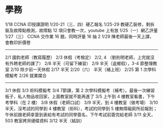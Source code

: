 # 學務
1/18 CCNA 印授課證明
1/20-21（三、四）硬乙報名
1/25-29 教硬乙裝修，剩拆裝及故障點檢測，故障點 12 項只會教一次，youtube 上有放
1/25（一）網乙評量
1/27（三） CCNA 交作業 16 題，同時評量 16 抽 2
1/29 陳老師最後一天上課，會教印折價卷

---

2/1 國鈞老師（教寫履歷）
2/3 休假（考檢定）
2/2, 4 （劉則明老師，上完就沒有外聘老師的課了）
2/8 半天（可留下練習）
2/9 半天（返鄉假），3-4 節整理教室
2/10 除夕前一天休假
2/17 半天
2/20（六） 半天（補上班）
2/25 第 1 次學科模擬考
2/26 就業媒合

---

3/1 休假
3/3 術科模擬考
3/4 7節課，第 2 次學科模擬考（補考）。最後一次練習板子，私人物品收回家，上面教室就不能再進了
3/5 上午到 4 樓教室看書，下午考學科（在 2 樓）
3/8 休假（老師口試）
3/9 半天，到 4 樓教室（做考場）
3/10 半天，沒考試的同學到 4 樓教室（術科），考試的同學到 5 樓無障礙廁所前報到；午休前跟老師拿簽到表給有考試的同學簽名，下午考試前簽完給老師
3/11 全天，503 教室拷貝硬碟資料
3/12 半天（結訓）
